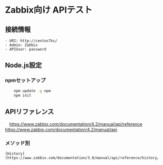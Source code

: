 # Zabbix向け APIテスト

## 接続情報
    - URI: http://centos7ks/
    - Admin: Zabbix
    - APIUser: password

## Node.js設定
### npmセットアップ
```bash
    npm update -g npm
    npm init

```

## APIリファレンス
　https://www.zabbix.com/documentation/4.2/manual/api/reference
  https://www.zabbix.com/documentation/4.2/manual/api

### メソッド別
    [History](https://www.zabbix.com/documentation/3.0/manual/api/reference/history/get)
